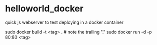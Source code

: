 # helloworld_docker
quick js webserver to test deploying in a docker container

sudo docker build -t \<tag> .      # note the trailing "."
sudo docker run -d -p 80:80 \<tag>
